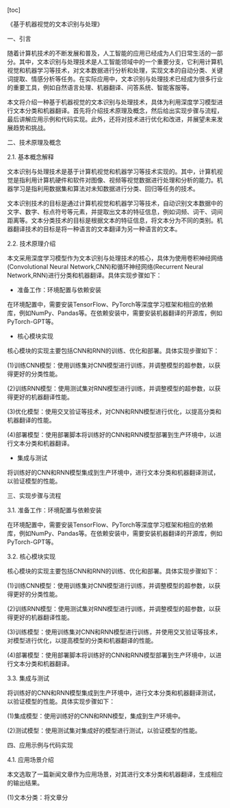 
[toc]                    
                
                
《基于机器视觉的文本识别与处理》

一、引言

随着计算机技术的不断发展和普及，人工智能的应用已经成为人们日常生活的一部分。其中，文本识别与处理技术是人工智能领域中的一个重要分支，它利用计算机视觉和机器学习等技术，对文本数据进行分析和处理，实现文本的自动分类、关键词提取、情感分析等任务。在实际应用中，文本识别与处理技术已经成为很多行业的重要工具，例如自然语言处理、机器翻译、问答系统、智能客服等。

本文将介绍一种基于机器视觉的文本识别与处理技术，具体为利用深度学习模型进行文本分类和机器翻译。首先将介绍技术原理及概念，然后给出实现步骤与流程，最后讲解应用示例和代码实现。此外，还将对技术进行优化和改进，并展望未来发展趋势和挑战。

二、技术原理及概念

2.1. 基本概念解释

文本识别与处理技术是基于计算机视觉和机器学习等技术实现的。其中，计算机视觉是指利用计算机硬件和软件对图像、视频等视觉数据进行处理和分析的能力。机器学习是指利用数据集和算法对未知数据进行分类、回归等任务的技术。

文本识别技术的目标是通过计算机视觉和机器学习等技术，自动识别文本数据中的文字、数字、标点符号等元素，并提取出文本的特征信息，例如词频、词干、词间距离等。文本分类技术的目标是根据文本的特征信息，将文本分为不同的类别。机器翻译技术的目标是将一种语言的文本翻译为另一种语言的文本。

2.2. 技术原理介绍

本文采用深度学习模型作为文本识别与处理技术的核心，具体为使用卷积神经网络(Convolutional Neural Network,CNN)和循环神经网络(Recurrent Neural Network,RNN)进行分类和机器翻译。具体实现步骤如下：

- 准备工作：环境配置与依赖安装

在环境配置中，需要安装TensorFlow、PyTorch等深度学习框架和相应的依赖库，例如NumPy、Pandas等。在依赖安装中，需要安装机器翻译的开源库，例如PyTorch-GPT等。

- 核心模块实现

核心模块的实现主要包括CNN和RNN的训练、优化和部署。具体实现步骤如下：

(1)训练CNN模型：使用训练集对CNN模型进行训练，并调整模型的超参数，以获得更好的分类性能。

(2)训练RNN模型：使用测试集对RNN模型进行训练，并调整模型的超参数，以获得更好的机器翻译性能。

(3)优化模型：使用交叉验证等技术，对CNN和RNN模型进行优化，以提高分类和机器翻译的性能。

(4)部署模型：使用部署脚本将训练好的CNN和RNN模型部署到生产环境中，以进行文本分类和机器翻译。

- 集成与测试

将训练好的CNN和RNN模型集成到生产环境中，进行文本分类和机器翻译测试，以验证模型的性能。

三、实现步骤与流程

3.1. 准备工作：环境配置与依赖安装

在环境配置中，需要安装TensorFlow、PyTorch等深度学习框架和相应的依赖库，例如NumPy、Pandas等。在依赖安装中，需要安装机器翻译的开源库，例如PyTorch-GPT等。

3.2. 核心模块实现

核心模块的实现主要包括CNN和RNN的训练、优化和部署。具体实现步骤如下：

(1)训练CNN模型：使用训练集对CNN模型进行训练，并调整模型的超参数，以获得更好的分类性能。

(2)训练RNN模型：使用测试集对RNN模型进行训练，并调整模型的超参数，以获得更好的机器翻译性能。

(3)训练模型：使用训练集对CNN和RNN模型进行训练，并使用交叉验证等技术，对模型进行优化，以提高模型的分类和机器翻译的性能。

(4)部署模型：使用部署脚本将训练好的CNN和RNN模型部署到生产环境中，以进行文本分类和机器翻译。

3.3. 集成与测试

将训练好的CNN和RNN模型集成到生产环境中，进行文本分类和机器翻译测试，以验证模型的性能。具体实现步骤如下：

(1)集成模型：使用训练好的CNN和RNN模型，集成到生产环境中。

(2)测试模型：使用测试集对集成好的模型进行测试，以验证模型的性能。

四、应用示例与代码实现

4.1. 应用场景介绍

本文选取了一篇新闻文章作为应用场景，对其进行文本分类和机器翻译，生成相应的输出结果。

(1)文本分类：将文章分

